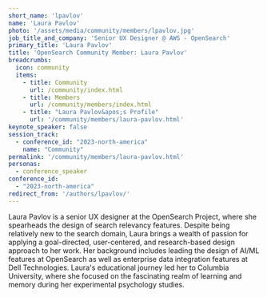 ```yaml
---
short_name: 'lpavlov'
name: 'Laura Pavlov'
photo: '/assets/media/community/members/lpavlov.jpg'
job_title_and_company: 'Senior UX Designer @ AWS - OpenSearch'
primary_title: 'Laura Pavlov'
title: 'OpenSearch Community Member: Laura Pavlov'
breadcrumbs:
  icon: community
  items:
    - title: Community
      url: /community/index.html
    - title: Members
      url: /community/members/index.html
    - title: "Laura Pavlov&apos;s Profile"
      url: '/community/members/laura-pavlov.html'
keynote_speaker: false
session_track: 
  - conference_id: "2023-north-america"
    name: "Community"
permalink: '/community/members/laura-pavlov.html'
personas:
  - conference_speaker
conference_id:
  - "2023-north-america"
redirect_from: '/authors/lpavlov/'
---
```

Laura Pavlov is a senior UX designer at the OpenSearch Project, where she spearheads the design of search relevancy features. Despite being relatively new to the search domain, Laura brings a wealth of passion for applying a goal-directed, user-centered, and research-based design approach to her work. Her background includes leading the design of AI/ML features at OpenSearch as well as enterprise data integration features at Dell Technologies. Laura's educational journey led her to Columbia University, where she focused on the fascinating realm of learning and memory during her experimental psychology studies.
